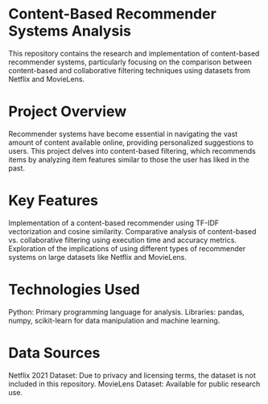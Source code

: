 # Content-Based Recommender Systems Analysis
This repository contains the research and implementation of content-based recommender systems, particularly focusing on the comparison between content-based and collaborative filtering techniques using datasets from Netflix and MovieLens.

# Project Overview
Recommender systems have become essential in navigating the vast amount of content available online, providing personalized suggestions to users. This project delves into content-based filtering, which recommends items by analyzing item features similar to those the user has liked in the past.

# Key Features
Implementation of a content-based recommender using TF-IDF vectorization and cosine similarity.
Comparative analysis of content-based vs. collaborative filtering using execution time and accuracy metrics.
Exploration of the implications of using different types of recommender systems on large datasets like Netflix and MovieLens.

# Technologies Used
Python: Primary programming language for analysis.
Libraries: pandas, numpy, scikit-learn for data manipulation and machine learning.


# Data Sources
Netflix 2021 Dataset: Due to privacy and licensing terms, the dataset is not included in this repository.
MovieLens Dataset: Available for public research use.
